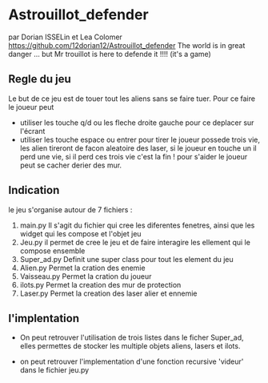 # Astrouillot_defender
par Dorian ISSELin
et Lea Colomer
https://github.com/12dorian12/Astrouillot_defender
The world is in great danger ... but Mr trouillot is here to defende it !!!! (it's a game)

## Regle du jeu 
Le but de ce jeu est de touer tout les aliens sans se faire tuer. Pour ce faire le joueur peut 
 - utiliser les touche q/d ou les fleche droite gauche pour ce deplacer sur l'écrant
 - utiliser les touche espace ou entrer pour tirer
le joueur possede trois vie, les alien tireront de facon aleatoire des laser, si le joueur en touche un il perd une vie, si il perd ces trois vie c'est la fin !
pour s'aider le joueur peut se cacher derier des mur.


## Indication

le jeu s'organise autour de 7 fichiers :
1. main.py
Il s'agit du fichier qui cree les diferentes fenetres, ainsi que les widget qui les compose et l'objet jeu
2. Jeu.py 
il permet de cree le jeu et de faire interagire les ellement qui le compose ensemble
3. Super_ad.py 
Definit une super class pour tout les element du jeu
4. Alien.py 
Permet la cration des enemie 
5. Vaisseau.py 
Permet la cration du joueur
6. ilots.py
Permet la creation des mur de protection
7. Laser.py 
Permet la creation des laser alier et ennemie


## l'implentation
- On peut retrouver l'utilisation de trois listes dans le ficher Super_ad, elles permettes de stocker les multiple objets aliens, lasers et ilots.

- on peut retrouver l'implementation d'une fonction recursive 'videur' dans le fichier jeu.py 